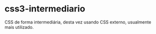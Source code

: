 # css3-intermediario
CSS de forma intermediária, desta vez usando CSS externo, usualmente mais utilizado.

